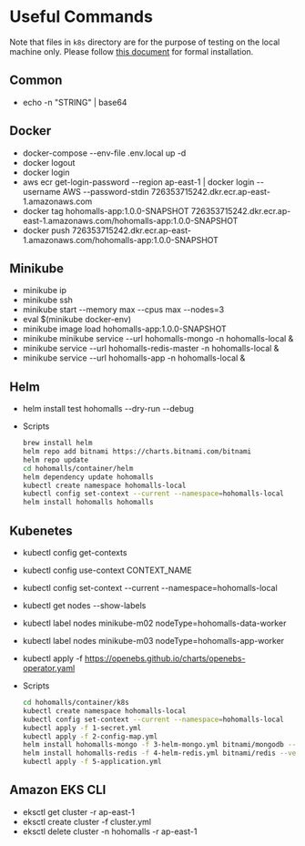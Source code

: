 # Useful Commands

Note that files in `k8s` directory are for the purpose of testing on the local machine only. Please follow [this document](../README.md) for formal installation.

## Common

- echo -n "STRING" | base64

## Docker

- docker-compose --env-file .env.local up -d
- docker logout
- docker login
- aws ecr get-login-password --region ap-east-1 | docker login --username AWS --password-stdin 726353715242.dkr.ecr.ap-east-1.amazonaws.com
- docker tag hohomalls-app:1.0.0-SNAPSHOT 726353715242.dkr.ecr.ap-east-1.amazonaws.com/hohomalls-app:1.0.0-SNAPSHOT
- docker push 726353715242.dkr.ecr.ap-east-1.amazonaws.com/hohomalls-app:1.0.0-SNAPSHOT

## Minikube

- minikube ip
- minikube ssh
- minikube start --memory max --cpus max --nodes=3
- eval $(minikube docker-env)
- minikube image load hohomalls-app:1.0.0-SNAPSHOT
- minikube minikube service --url hohomalls-mongo -n hohomalls-local &
- minikube service --url hohomalls-redis-master -n hohomalls-local &
- minikube service --url hohomalls-app -n hohomalls-local &

## Helm

- helm install test hohomalls --dry-run --debug
- Scripts

  ```bash
  brew install helm
  helm repo add bitnami https://charts.bitnami.com/bitnami
  helm repo update
  cd hohomalls/container/helm
  helm dependency update hohomalls
  kubectl create namespace hohomalls-local
  kubectl config set-context --current --namespace=hohomalls-local
  helm install hohomalls hohomalls
  ```

## Kubenetes

- kubectl config get-contexts
- kubectl config use-context CONTEXT_NAME
- kubectl config set-context --current --namespace=hohomalls-local
- kubectl get nodes --show-labels
- kubectl label nodes minikube-m02 nodeType=hohomalls-data-worker
- kubectl label nodes minikube-m03 nodeType=hohomalls-app-worker
- kubectl apply -f https://openebs.github.io/charts/openebs-operator.yaml
- Scripts

  ```bash
  cd hohomalls/container/k8s
  kubectl create namespace hohomalls-local
  kubectl config set-context --current --namespace=hohomalls-local
  kubectl apply -f 1-secret.yml
  kubectl apply -f 2-config-map.yml
  helm install hohomalls-mongo -f 3-helm-mongo.yml bitnami/mongodb --version 10.29.2
  helm install hohomalls-redis -f 4-helm-redis.yml bitnami/redis --version 15.5.5
  kubectl apply -f 5-application.yml
  ```

## Amazon EKS CLI

- eksctl get cluster -r ap-east-1
- eksctl create cluster -f cluster.yml
- eksctl delete cluster -n hohomalls -r ap-east-1
